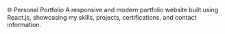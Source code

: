 🌐 Personal Portfolio
A responsive and modern portfolio website built using React.js, showcasing my skills, projects, certifications, and contact information.
